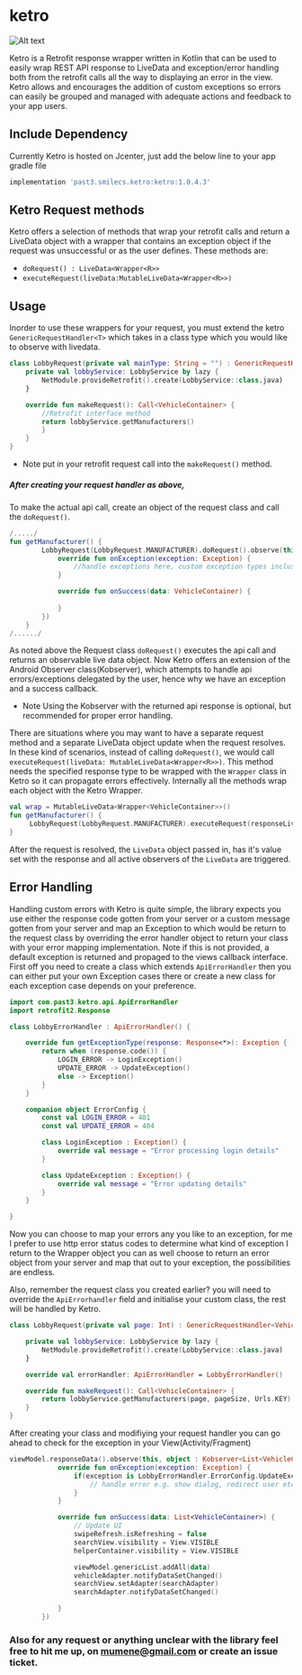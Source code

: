 # ketro

![Alt text](ketro.png?raw=true "Title")

Ketro is a Retrofit response wrapper written in Kotlin that can be used to easily wrap REST API response to LiveData and exception/error
handling both from the retrofit calls all the way to displaying an error in the view. Ketro allows and encourages the addition of custom exceptions
so errors can easily be grouped and managed with adequate actions and feedback to your app users.

## Include Dependency
Currently Ketro is hosted on Jcenter, just add the below line to your app gradle file
```groovy
implementation 'past3.smilecs.ketro:ketro:1.0.4.3'
```

## Ketro Request methods
Ketro offers a selection of methods that wrap your retrofit calls and return a LiveData object with a wrapper that contains an exception object if the request was unsuccessful or as the user defines.
These methods are:
- `doRequest() : LiveData<Wrapper<R>>`
- `executeRequest(liveData:MutableLiveData<Wrapper<R>>)`
## Usage
Inorder to use these wrappers for your request, you must extend the ketro `GenericRequestHandler<T>` which takes in a class type which you would like to observe with livedata.

```kotlin
class LobbyRequest(private val mainType: String = "") : GenericRequestHandler<VehicleContainer>() {
    private val lobbyService: LobbyService by lazy {
        NetModule.provideRetrofit().create(LobbyService::class.java)
    }

    override fun makeRequest(): Call<VehicleContainer> {
        //Retrofit interface method
        return lobbyService.getManufacturers()
        }
    }
} 
```
* Note put in your retrofit request call into the `makeRequest()` method.
##### After creating your request handler as above,
To make the actual api call, create an object of the request class and call the `doRequest()`.

```kotlin
/...../
fun getManufacturer() {
        LobbyRequest(LobbyRequest.MANUFACTURER).doRequest().observe(this, object : Kobserver<VehicleContainer>() {
            override fun onException(exception: Exception) {
                //handle exceptions here, custom exception types inclusive
            }

            override fun onSuccess(data: VehicleContainer) {
                
            }
        })
    }
/....../    
```
As noted above the Request class `doRequest()` executes the api call and returns an observable live data object. Now Ketro offers an extension of the Android Observer class(Kobserver), which attempts to handle api errors/exceptions delegated by the user, hence why we have an exception and a success callback.
* Note Using the Kobserver with the returned api response is optional, but recommended for proper error handling.

There are situations where you may want to have a separate request method and a separate LiveData object update when the request resolves. In these kind of scenarios,
instead of calling `doRequest()`, we would call `executeRequest(liveData: MutableLiveData<Wrapper<R>>)`. This method needs the specified response type to be wrapped with the `Wrapper` class in Ketro so it can propagate errors effectively. Internally all the methods wrap each object with the Ketro Wrapper.

```kotlin
val wrap = MutableLiveData<Wrapper<VehicleContainer>>()
fun getManufacturer() {
     LobbyRequest(LobbyRequest.MANUFACTURER).executeRequest(responseLiveData)
}
```
After the request is resolved, the `LiveData` object passed in, has it's value set with the response and all active observers of the `LiveData` are triggered.

## Error Handling

Handling custom errors with Ketro is quite simple, the library expects you use either the response code gotten from your server or a custom message gotten from your server and map an Exception to which would be return to the request class by overriding the error handler object to return your class with your error mapping implementation.
Note if this is not provided, a default exception is returned and propaged to the views callback interface.
First off you need to create a class which extends `ApiErrorHandler` then you can either put your own Exception cases there or create a new class for each exception case depends on your preference.

```kotlin
import com.past3.ketro.api.ApiErrorHandler
import retrofit2.Response

class LobbyErrorHandler : ApiErrorHandler() {

    override fun getExceptionType(response: Response<*>): Exception {
        return when (response.code()) {
            LOGIN_ERROR -> LoginException()
            UPDATE_ERROR -> UpdateException()
            else -> Exception()
        }
    }

    companion object ErrorConfig {
        const val LOGIN_ERROR = 401
        const val UPDATE_ERROR = 404

        class LoginException : Exception() {
            override val message = "Error processing login details"
        }

        class UpdateException : Exception() {
            override val message = "Error updating details"
        }
    }

}
```
Now you can choose to map your errors any you like to an exception, for me I prefer to use http error status codes to determine what kind of exception I return to the Wrapper object you can as well choose to return an error object from your server and map that out to your exception, the possibilities are endless.

Also, remember the request class you created earlier? you will need to override the `ApiErrorhandler` field and initialise your custom class, the rest will be handled by Ketro.

```kotlin
class LobbyRequest(private val page: Int) : GenericRequestHandler<VehicleContainer>() {

    private val lobbyService: LobbyService by lazy {
        NetModule.provideRetrofit().create(LobbyService::class.java)
    }

    override val errorHandler: ApiErrorHandler = LobbyErrorHandler()

    override fun makeRequest(): Call<VehicleContainer> {
        return lobbyService.getManufacturers(page, pageSize, Urls.KEY)
    }
}
```


After creating your class and modifiying your request handler you can go ahead to check for the exception in your View(Activity/Fragment)
```kotlin
viewModel.responseData().observe(this, object : Kobserver<List<VehicleContainer>>() {
            override fun onException(exception: Exception) {
                if(exception is LobbyErrorHandler.ErrorConfig.UpdateException){
                    // handle error e.g. show dialog, redirect user etc.
                }
            }

            override fun onSuccess(data: List<VehicleContainer>) {
                // Update UI
                swipeRefresh.isRefreshing = false
                searchView.visibility = View.VISIBLE
                helperContainer.visibility = View.VISIBLE

                viewModel.genericList.addAll(data)
                vehicleAdapter.notifyDataSetChanged()
                searchView.setAdapter(searchAdapter)
                searchAdapter.notifyDataSetChanged()

            }
        })
```
### Also for any request or anything unclear with the library feel free to hit me up, on mumene@gmail.com or create an issue ticket.
